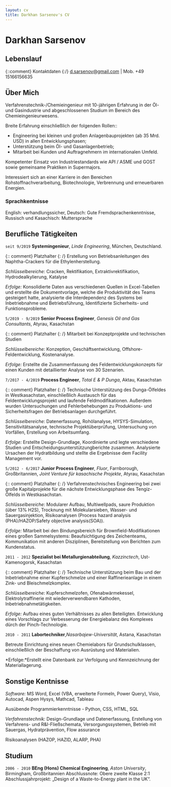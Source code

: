 ```yaml
---
layout: cv
title: Darkhan Sarsenov's CV
---
```

# Darkhan Sarsenov
## Lebenslauf

{::comment} Kontaktdaten {:/}
d.sarsenov@gmail.com | Mob. +49 15166156635


## Über Mich

Verfahrenstechnik-/Chemieingenieur mit 10-jährigen Erfahrung in der Öl- und Gasindustrie und abgeschlossenen Studium im Bereich des Chemieingenieurwesens.

Breite Erfahrung einschließlich der folgenden Rollen::

- Engineering bei kleinen und großen Anlagenbauprojekten (ab 35 Mrd. USD) in allen Entwicklungsphasen;
- Unterstützung beim Öl- und Gasanlagenbetrieb;
- Mitarbeit bei Kunden und Auftragnehmern im internationalen Umfeld.

Kompetenter Einsatz von Industriestandards wie API / ASME und GOST sowie gemeinsame Praktiken in Supermajors.

Interessiert sich an einer Karriere in den Bereichen Rohstoffnachverarbeitung, Biotechnologie, Verbrennung und erneuerbaren Energien.

### Sprachkentnisse

English: verhandlungssicher, Deutsch: Gute Fremdsprachenkenntnisse, Russisch und Kasachisch: Muttersprache



## Berufliche Tätigkeiten

`seit 9/2019`
**Systemingenieur**, *Linde Engineering*, München, Deutschland.

{:: comment} Platzhalter {: /}
Erstellung von Betriebsanleitungen des Naphtha-Crackers für die Ethylenherstellung.

*Schlüsselbereiche:* Cracken, Rektifikation, Extraktivrektifikation, Hydrodealkylierung, Katalyse

*Erfolge:* Konsolidierte Daten aus verschiedenen Quellen in Excel-Tabellen und erstellte die Dokumentvorlage, welche die Produktivität des Teams gesteigert hatte, analysierte die Interdependenz des Systems bei Inbetriebnahme und Betriebsführung, Identifizierte Sicherheits- und Funktionsprobleme.

`5/2019 - 9/2019`
**Senior Process Engineer**, *Genesis Oil and Gas Consultants*, Atyrau, Kasachstan

{:: comment} Platzhalter {: /}
Mitarbeit bei Konzeptprojekte und technischen Studien

*Schlüsselbereiche:* Konzeption, Geschäftsentwicklung, Offshore-Feldentwicklung, Kostenanalyse.

*Erfolge:* Erstellte die Zusammenfassung des Feldentwicklungskonzepts für einen Kunden mit detaillierter Analyse von 30 Szenarien.

`7/2017 - 4/2019`
**Process Engineer**, *Total E & P Dunga*, Aktau, Kasachstan

{:: comment} Platzhalter {: /}
Technische Unterstützung des Dunga-Ölfeldes in Westkasachstan, einschließlich Austausch für das Feldentwicklungsprojekt und laufende Feldmodifikationen. Außerdem wurden Untersuchungen und Fehlerbehebungen zu Produktions- und Sicherheitsfragen der Betriebsanlagen durchgeführt.

*Schlüsselbereiche:* Datenerfassung, Rohölanalyse, HYSYS-Simulation, Sensitivitätsanalyse, technische Projektüberprüfung, Untersuchung von Vorfällen, Erstellung von Arbeitsumfang.

*Erfolge:* Erstellte Design-Grundlage, Koordinierte und legte  verschiedene Studien und Entscheidungsunterstützungberichte zusammen. Analysierte Ursachen der Hydratbildung und stellte die Ergebnisse dem Facility Management vor.

`5/2012 - 6/2017`
**Junior Process Engineer**, *Fluor*, Farnborough, Großbritannien, *Joint Venture für kasachische Projekte*, Atyrau, Kasachstan

{:: comment} Platzhalter {: /}
Verfahrenstechnisches Engineering bei zwei große Kapitalprojekte für die nächste Entwicklungsphase des Tengiz-Ölfelds in Westkasachstan.

*Schlüsselbereiche:* Modularer Aufbau, Multiwellpads, saure Produktion (über 13% H2S), Trocknung mit Molekularsieben, Wasser- und Sauergasinjektion, Risikoanalysen (Process hazard analysis (PHA)/HAZOP/Safety objective analysis(SOA)).

*Erfolge:*  Mitarbeit bei den Bindungsbereich für Brownfield-Modifikationen eines großen Sammelsystems: Beaufsichtigung des Zeichenteams, Kommunikation mit anderen Disziplinen, Bereitstellung von Berichten zum Kundenstatus.

`2011 - 2012`
**Spezialist bei Metallurgienabteilung**, *Kazzinctech*, Ust-Kamenogorsk, Kasachstan

{:: comment} Platzhalter {: /}
Technische Unterstützung beim Bau und der Inbetriebnahme einer Kupferschmelze und einer Raffinerieanlage in einem Zink- und Bleischmelzkomplex.

*Schlüsselbereiche:* Kupferschmelzofen, Ofenabwärmekessel, Elektrolytraffinerie mit wiederverwendbaren Kathoden, Inbetriebnahmetätigkeiten.

*Erfolge:* Aufbau eines guten Verhältnisses zu allen Beteiligten.
Entwicklung eines Vorschlags zur Verbesserung der Energiebalanz des Komplexes dürch der Pinch-Technologie.

`2010 - 2011`
**Labortechniker**,*Nasarbajew-Universität*, Astana, Kasachstan

Betreute Einrichtung eines neuen Chemielabors für Grundschulklassen, einschließlich der Beschaffung von Ausrüstung und Materialien.

*Erfolge:*Erstellt eine Datenbank zur Verfolgung und Kennzeichnung der Materiallagerung.


## Sonstige Kentnisse

*Software:* MS Word, Excel (VBA, erweiterte Formeln, Power Query), Visio, Autocad, Aspen Hysys, Mathcad, Tableau

Ausübende Programmierkenntnisse - Python, CSS, HTML, SQL

*Verfahrenstechnik:* Design-Grundlage und Datenerfassung,  Erstellung von Verfahrens- und R&I-Fließschemata, Versorgungssystemen, Betrieb mit Sauergas, Hydratprävention, Flow assurance

Risikoanalysen (HAZOP, HAZID, ALARP, PHA)

## Studium
`2006 - 2010`
**BEng (Hons) Chemical Engineering**, *Aston University*, Birmingham, Großbritannien
Abschlussnote: Obere zweite Klasse 2:1
Abschlussjahrprojekt: „Design of a Waste-to-Energy plant in the UK“.
